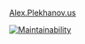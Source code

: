 [Alex.Plekhanov.us](http://alex.plekhanov.us)

[![Maintainability](https://api.codeclimate.com/v1/badges/4c07f0bcfba8bcaf5107/maintainability)](https://codeclimate.com/github/alexsoft/alex.plekhanov.us/maintainability)
